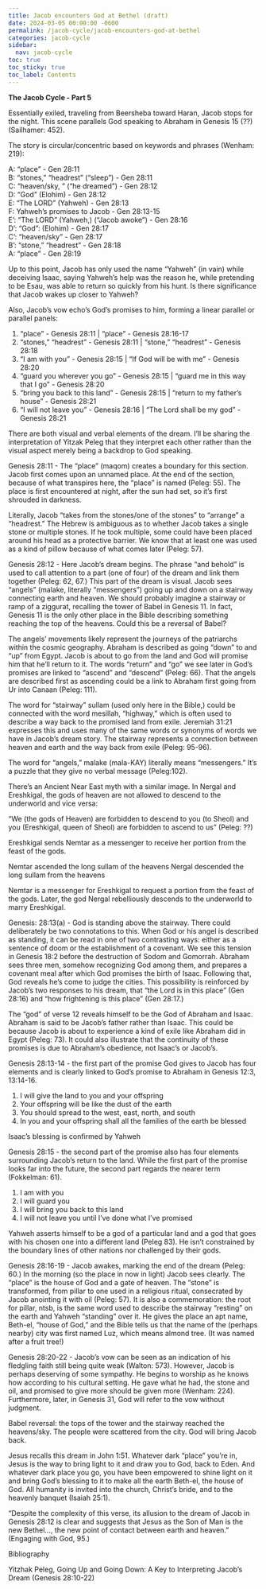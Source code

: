 ```yaml
---
title: Jacob encounters God at Bethel (draft)
date: 2024-03-05 00:00:00 -0600
permalink: /jacob-cycle/jacob-encounters-god-at-bethel
categories: jacob-cycle
sidebar:
  nav: jacob-cycle
toc: true
toc_sticky: true
toc_label: Contents
---
```

**The Jacob Cycle - Part 5**

Essentially exiled, traveling from Beersheba toward Haran, Jacob stops for the night. This scene parallels God speaking to Abraham in Genesis 15 (??) (Sailhamer: 452).

The story is circular/concentric based on keywords and phrases (Wenham: 219):

A: “place” - Gen 28:11  
	B: “stones,” “headrest” (“sleep”) - Gen 28:11  
		C: “heaven/sky, ” (“he dreamed”) - Gen 28:12  
			D: “God” (Elohim) - Gen 28:12   
				E: “The LORD” (Yahweh) - Gen 28:13  
					F: Yahweh’s promises to Jacob - Gen 28:13-15  
				E’: “The LORD” (Yahweh,) (“Jacob awoke”) - Gen 28:16   
			D’: “God”: (Elohim) - Gen 28:17   
		C’: “heaven/sky” - Gen 28:17  
	B’: “stone,” “headrest” - Gen 28:18  
A: “place” - Gen 28:19  

Up to this point, Jacob has only used the name “Yahweh” (in vain) while deceiving Isaac, saying Yahweh’s help was the reason he, while pretending to be Esau, was able to return so quickly from his hunt. Is there significance that Jacob wakes up closer to Yahweh?

Also, Jacob’s vow echo’s God’s promises to him, forming a linear parallel or parallel panels:

1. “place” - Genesis 28:11 | “place” - Genesis 28:16-17
2. “stones,” “headrest”  - Genesis 28:11 | “stone,” “headrest” - Genesis 28:18
3. “I am with you” - Genesis 28:15 | “If God will be with me” - Genesis 28:20
4. “guard you wherever you go” - Genesis 28:15 | “guard me in this way that I go” - Genesis 28:20
5. “bring you back to this land” - Genesis 28:15 | “return to my father’s house” - Genesis 28:21
6. “I will not leave you” - Genesis 28:16 | “The Lord shall be my god” - Genesis 28:21

There are both visual and verbal elements of the dream. I’ll be sharing the interpretation of Yitzak Peleg that they interpret each other rather than the visual aspect merely being a backdrop to God speaking.

Genesis 28:11 - The “place” (maqom) creates a boundary for this section. Jacob first comes upon an unnamed place. At the end of the section, because of what transpires here, the “place” is named (Peleg: 55). The place is first encountered at night, after the sun had set, so it’s first shrouded in darkness.

Literally, Jacob “takes from the stones/one of the stones” to “arrange” a “headrest.” The Hebrew is ambiguous as to whether Jacob takes a single stone or multiple stones. If he took multiple, some could have been placed around his head as a protective barrier. We know that at least one was used as a kind of pillow because of what comes later (Peleg: 57).

Genesis 28:12 - Here Jacob’s dream begins. The phrase “and behold” is used to call attention to a part (one of four) of the dream and link them together (Peleg: 62, 67.) This part of the dream is visual. Jacob sees “angels” (malake, literally “messengers”) going up and down on a stairway connecting earth and heaven. We should probably imagine a stairway or ramp of a ziggurat, recalling the tower of Babel in Genesis 11. In fact, Genesis 11 is the only other place in the Bible describing something reaching the top of the heavens. Could this be a reversal of Babel?

The angels’ movements likely represent the journeys of the patriarchs within the cosmic geography. Abraham is described as going “down” to and “up” from Egypt. Jacob is about to go from the land and God will promise him that he’ll return to it. The words “return” and “go” we see later in God’s promises are linked to “ascend” and “descend” (Peleg: 66). That the angels are described first as ascending could be a link to Abraham first going from Ur into Canaan (Peleg: 111).

The word for “stairway” sullam (used only here in the Bible,) could be connected with the word mesillah, “highway,” which is often used to describe a way back to the promised land from exile. Jeremiah 31:21 expresses this and uses many of the same words or synonyms of words we have in Jacob’s dream story. The stairway represents a connection between heaven and earth and the way back from exile (Peleg: 95-96).

The word for “angels,” malake (mala-KAY) literally means “messengers.” It’s a puzzle that they give no verbal message (Peleg:102).

There’s an Ancient Near East myth with a similar image. In Nergal and Ereshkigal, the gods of heaven are not allowed to descend to the underworld and vice versa:

“We (the gods of Heaven) are forbidden to descend to you (to Sheol) and you (Ereshkigal, queen of Sheol) are forbidden to ascend to us” (Peleg: ??)

Ereshkigal sends Nemtar as a messenger to receive her portion from the feast of the gods.

Nemtar ascended the long sullam of the heavens
Nergal descended the long sullam from the heavens

Nemtar is a messenger for Ereshkigal to request a portion from the feast of the gods. Later, the god Nergal rebelliously descends to the underworld to marry Ereshkigal.

Genesis: 28:13(a) - God is standing above the stairway. There could deliberately be two connotations to this. When God or his angel is described as standing, it can be read in one of two contrasting ways: either as a sentence of doom or the establishment of a covenant. We see this tension in Genesis 18:2 before the destruction of Sodom and Gomorrah. Abraham sees three men, somehow recognizing God among them, and prepares a covenant meal after which God promises the birth of Isaac. Following that, God reveals he’s come to judge the cities. This possibility is reinforced by Jacob’s two responses to his dream, that “the Lord is in this place” (Gen 28:16) and “how frightening is this place” (Gen 28:17.)

The “god” of verse 12 reveals himself to be the God of Abraham and Isaac. Abraham is said to be Jacob’s father rather than Isaac. This could be because Jacob is about to experience a kind of exile like Abraham did in Egypt (Peleg: 73). It could also illustrate that the continuity of these promises is due to Abraham’s obedience, not Isaac’s or Jacob’s.

Genesis 28:13-14 - the first part of the promise God gives to Jacob has four elements and is clearly linked to God’s promise to Abraham in Genesis 12:3, 13:14-16.

1. I will give the land to you and your offspring
2. Your offspring will be like the dust of the earth
3. You should spread to the west, east, north, and south
4. In you and your offspring shall all the families of the earth be blessed

Isaac’s blessing is confirmed by Yahweh

Genesis 28:15 - the second part of the promise also has four elements surrounding Jacob’s return to the land. While the first part of the promise looks far into the future, the second part regards the nearer term (Fokkelman: 61).

1. I am with you
2. I will guard you
3. I will bring you back to this land
4. I will not leave you until I’ve done what I’ve promised

Yahweh asserts himself to be a god of a particular land and a god that goes with his chosen one into a different land (Peleg 83). He isn’t constrained by the boundary lines of other nations nor challenged by their gods.

Genesis 28:16-19 - Jacob awakes, marking the end of the dream (Peleg: 60.) In the morning (so the place in now in light) Jacob sees clearly. The “place” is the house of God and a gate of heaven. The “stone” is transformed, from pillar to one used in a religious ritual, consecrated by Jacob anointing it with oil (Peleg: 57). It is also a commemoration: the root for pillar, ntsb,  is the same word used to describe the stairway “resting” on the earth and Yahweh “standing” over it. He gives the place an apt name, Beth-el, “house of God,” and the Bible tells us that the name of the (perhaps nearby) city was first named Luz, which means almond tree. (It was named after a fruit tree!)

Genesis 28:20-22 - Jacob’s vow can be seen as an indication of his fledgling faith still being quite weak (Walton: 573). However, Jacob is perhaps deserving of some sympathy. He begins to worship as he knows how according to his cultural setting. He gave what he had, the stone and oil, and promised to give more should be given more (Wenham: 224). Furthermore, later, in Genesis 31, God will refer to the vow without judgment.

Babel reversal: the tops of the tower and the stairway reached the heavens/sky. The people were scattered from the city. God will bring Jacob back.

Jesus recalls this dream in John 1:51. Whatever dark “place” you’re in, Jesus is the way to bring light to it and draw you to God, back to Eden. And whatever dark place you go, you have been empowered to shine light on it and bring God’s blessing to it to make all the earth Beth-el, the house of God. All humanity is invited into the church, Christ’s bride, and to the heavenly banquet (Isaiah 25:1). 

“Despite the complexity of this verse, its allusion to the dream of Jacob in Genesis 28:12 is clear and suggests that Jesus as the Son of Man is the new Bethel..., the new point of contact between earth and heaven.” (Engaging with God, 95.)

Bibliography

Yitzhak Peleg, Going Up and Going Down: A Key to Interpreting Jacob’s Dream (Genesis 28:10-22)
